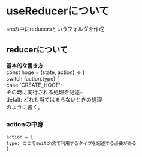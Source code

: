 # useReducerについて
srcの中にreducersというフォルダを作成  
## reducerについて
**基本的な書き方**  
	const hoge = (state, action) => {  
	switch (action.type) {  
	case 'CREATE_HOGE':  
	その時に実行される処理を記述~  
	defalt:
	どれも当てはまらないときの処理  
のように書く。

### actionの中身
	action = {  
	type: ここでswitch文で利用するタイプを記述する必要がある  
	}  

